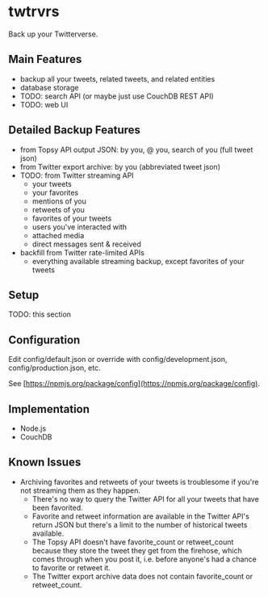 twtrvrs
=======

Back up your Twitterverse.

Main Features
-------------

- backup all your tweets, related tweets, and related entities
- database storage
- TODO: search API (or maybe just use CouchDB REST API)
- TODO: web UI

Detailed Backup Features
------------------------
- from Topsy API output JSON: by you, @ you, search of you (full tweet json)
- from Twitter export archive: by you (abbreviated tweet json)
- TODO: from Twitter streaming API
  - your tweets
  - your favorites
  - mentions of you
  - retweets of you
  - favorites of your tweets
  - users you've interacted with
  - attached media
  - direct messages sent & received
- backfill from Twitter rate-limited APIs
  - everything available streaming backup, except favorites of your tweets

Setup
-----

TODO: this section

Configuration
-------------

Edit config/default.json or override with config/development.json, config/production.json, etc.

See [https://npmjs.org/package/config](https://npmjs.org/package/config).

Implementation
--------------

- Node.js
- CouchDB

Known Issues
------------

- Archiving favorites and retweets of your tweets is troublesome if you're not streaming them as they happen.
  - There's no way to query the Twitter API for all your tweets that have been favorited.
  - Favorite and retweet information are available in the Twitter API's return JSON but there's a limit to the number of historical tweets available.
  - The Topsy API doesn't have favorite_count or retweet_count because they store the tweet they get from the firehose, which comes through when you post it, i.e. before anyone's had a chance to favorite or retweet it.
  - The Twitter export archive data does not contain favorite_count or retweet_count.